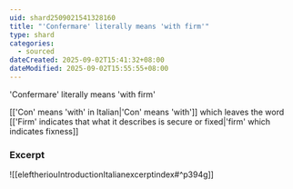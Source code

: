 ```yaml
---
uid: shard2509021541328160
title: "'Confermare' literally means 'with firm'"
type: shard
categories:
  - sourced
dateCreated: 2025-09-02T15:41:32+08:00
dateModified: 2025-09-02T15:55:55+08:00
---
```

'Confermare' literally means 'with firm'

[['Con' means 'with' in Italian|'Con' means 'with']] which leaves the word [['Firm' indicates that what it describes is secure or fixed|'firm' which indicates fixness]]
### Excerpt
![[eleftheriouIntroductionItalianexcerptindex#^p394g]]